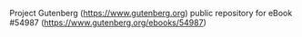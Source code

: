Project Gutenberg (https://www.gutenberg.org) public repository for
eBook #54987 (https://www.gutenberg.org/ebooks/54987)
